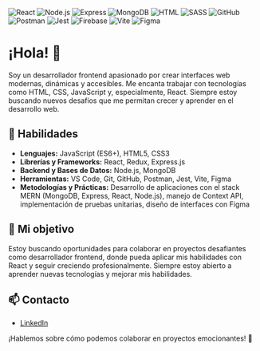 ![React](https://img.shields.io/badge/React-61DAFB?style=flat-square&logo=react&logoColor=white)
![Node.js](https://img.shields.io/badge/Node.js-339933?style=flat-square&logo=node.js&logoColor=white)
![Express](https://img.shields.io/badge/Express-000000?style=flat-square&logo=express&logoColor=white)
![MongoDB](https://img.shields.io/badge/MongoDB-47A248?style=flat-square&logo=mongodb&logoColor=white)
![HTML](https://img.shields.io/badge/HTML-E34F26?style=flat-square&logo=html5&logoColor=white)
![SASS](https://img.shields.io/badge/SASS-CC6699?style=flat-square&logo=sass&logoColor=white)
![GitHub](https://img.shields.io/badge/GitHub-181717?style=flat-square&logo=github&logoColor=white)
![Postman](https://img.shields.io/badge/Postman-FF6C37?style=flat-square&logo=postman&logoColor=white)
![Jest](https://img.shields.io/badge/Jest-C21325?style=flat-square&logo=jest&logoColor=white)
![Firebase](https://img.shields.io/badge/Firebase-FFCA28?style=flat-square&logo=firebase&logoColor=white)
![Vite](https://img.shields.io/badge/Vite-646CFF?style=flat-square&logo=vite&logoColor=white)
![Figma](https://img.shields.io/badge/Figma-F24E1E?style=flat-square&logo=figma&logoColor=white)


# ¡Hola! 👋

Soy un desarrollador frontend apasionado por crear interfaces web modernas, dinámicas y accesibles. Me encanta trabajar con tecnologías como HTML, CSS, JavaScript y, especialmente, React. Siempre estoy buscando nuevos desafíos que me permitan crecer y aprender en el desarrollo web.


## 🚀 Habilidades
- **Lenguajes:** JavaScript (ES6+), HTML5, CSS3
- **Librerías y Frameworks:** React, Redux, Express.js
- **Backend y Bases de Datos:** Node.js, MongoDB
- **Herramientas:** VS Code, Git, GitHub, Postman, Jest, Vite, Figma
- **Metodologías y Prácticas:** Desarrollo de aplicaciones con el stack MERN (MongoDB, Express, React, Node.js), manejo de Context API, implementación de pruebas unitarias, diseño de interfaces con Figma

## 🎯 Mi objetivo

Estoy buscando oportunidades para colaborar en proyectos desafiantes como desarrollador frontend, donde pueda aplicar mis habilidades con React y seguir creciendo profesionalmente. Siempre estoy abierto a aprender nuevas tecnologías y mejorar mis habilidades.


## 📫 Contacto

- [LinkedIn](https://www.linkedin.com/in/hector-penalva-pelaez/)

¡Hablemos sobre cómo podemos colaborar en proyectos emocionantes! 🚀